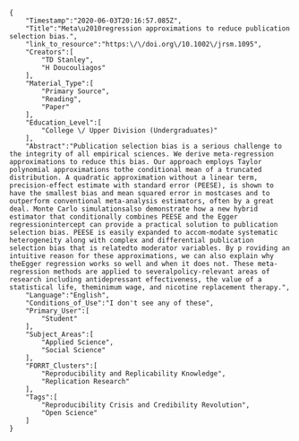 
    {
        "Timestamp":"2020-06-03T20:16:57.085Z",
        "Title":"Meta\u2010regression approximations to reduce publication selection bias.",
        "link_to_resource":"https:\/\/doi.org\/10.1002\/jrsm.1095",
        "Creators":[
            "TD Stanley",
            "H Doucouliagos"
        ],
        "Material_Type":[
            "Primary Source",
            "Reading",
            "Paper"
        ],
        "Education_Level":[
            "College \/ Upper Division (Undergraduates)"
        ],
        "Abstract":"Publication selection bias is a serious challenge to the integrity of all empirical sciences. We derive meta-regression approximations to reduce this bias. Our approach employs Taylor polynomial approximations tothe conditional mean of a truncated distribution. A quadratic approximation without a linear term, precision-effect estimate with standard error (PEESE), is shown to have the smallest bias and mean squared error in mostcases and to outperform conventional meta-analysis estimators, often by a great deal. Monte Carlo simulationsalso demonstrate how a new hybrid estimator that conditionally combines PEESE and the Egger regressionintercept can provide a practical solution to publication selection bias. PEESE is easily expanded to accom-modate systematic heterogeneity along with complex and differential publication selection bias that is relatedto moderator variables. By p roviding an intuitive reason for these approximations, we can also explain why theEgger regression works so well and when it does not. These meta-regression methods are applied to severalpolicy-relevant areas of research including antidepressant effectiveness, the value of a statistical life, theminimum wage, and nicotine replacement therapy.",
        "Language":"English",
        "Conditions_of_Use":"I don't see any of these",
        "Primary_User":[
            "Student"
        ],
        "Subject_Areas":[
            "Applied Science",
            "Social Science"
        ],
        "FORRT_Clusters":[
            "Reproducibility and Replicability Knowledge",
            "Replication Research"
        ],
        "Tags":[
            "Reproducibility Crisis and Credibility Revolution",
            "Open Science"
        ]
    }
